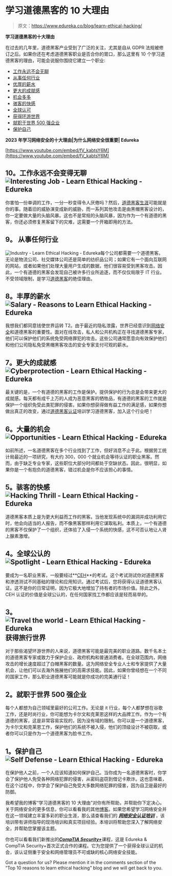 # 学习道德黑客的 10 大理由

> 原文：<https://www.edureka.co/blog/learn-ethical-hacking/>

**学习道德黑客的十大理由**

在过去的几年里，道德黑客产业受到了广泛的关注，尤其是自从 GDPR 法规被修订之后。如果你还在考虑道德黑客职业是否合你的胃口，那么这里有 10 个学习道德黑客的理由，可能会说服你围绕它建立一个职业:

*   [工作永远不会无聊](#interesting-job)
*   [从事任何行业](#industry)
*   [优厚的薪水](#salary)
*   [更大的成就感](#achievement)
*   [机会多多](#opportunities)
*   [骇客的快感](#thrill)
*   [全球认可](#market-value)
*   [获得环游世界](#travel)
*   [就职于世界 500 强企业](#company)
*   [保护自己](#protect)

**2023 年学习网络安全的十大理由|为什么网络安全很重要| Edureka**

[https://www.youtube.com/embed/fV_kabtsY6M](https://www.youtube.com/embed/fV_kabtsY6M)

## **10。工作永远不会变得无聊** ![Interesting Job - Learn Ethical Hacking - Edureka](img/18bd400c47265744b0017248622648aa.png) 

你害怕一份单调的工作，一分一秒变得令人厌倦吗？然后，[道德黑客生涯](https://www.edureka.co/blog/ethical-hacking-career/)可能就是你的事。随着旧的威胁演变成新的威胁，而一系列其他攻击是由黑帽黑客设计的，你一定要做大量的头脑风暴。这也不是常规的头脑风暴，因为作为一个有道德的黑客，你还必须修复黑客留下的灾难，这需要一个开箱即用的方法。

## **9。** 从事任何行业

![Industry - Learn Ethical Hacking - Edureka](img/a47c6de711e2e404cd3e64e48a0f0bb6.png)每个公司都需要一个道德黑客。无论是物流公司、社交媒体公司还是简单的纺织品公司；如果它有一个面向互联网的网站，或者如果他们处理大量用户生成的数据，他们很容易受到黑客攻击。因此，一个有道德的黑客会发现自己被许多行业所追逐，而不仅仅局限于 IT 行业。不受领域限制，是学习[道德黑客](https://www.edureka.co/blog/what-is-ethical-hacking/)的绝佳理由。

## **8。丰厚的薪水** ![Salary - Reasons to Learn Ethical Hacking - Edureka](img/d64dd3d8e4d6ac4460fd15a551400c16.png)

我想我们都同意钱使世界运转 T2。由于最近的隐私泄露，世界已经意识到[网络安全](https://www.edureka.co/blog/what-is-cybersecurity/)和道德黑客的重要性。面对在线攻击，私人和公共机构正在寻找道德黑客专家，他们可以保护他们的系统免受网络罪犯的攻击。这些公司通常愿意向有效保护他们和他们公司隐私免受黑帽黑客攻击的安全专家支付可观的薪水。

## **7。更大的成就感** ![Cyberprotection - Learn Ethical Hacking - Edureka](img/023ea28db0debfdf5d64d8329e9d7571.png)

最关键的是，一个有道德的黑客的工作是保护。提供保护的行为总是会带来更大的成就感。每天都有成千上万的人成为恶意黑客的牺牲品，有道德的黑客的工作就是保护一个组织免受此类犯罪的侵害。如果你想获得做有益工作的满足感，如果你想做出真正的改变，通过[道德黑客认证](https://www.edureka.co/ceh-ethical-hacking-certification-course)培训学习道德黑客，加入这个行业吧！

## **6。大量的机会** ![Opportunities - Learn Ethical Hacking - Edureka](img/dbf63b46de85dbae1cc2b46fc953c5cc.png)

如前所述，一名道德黑客在多个行业找到了工作，但好消息不止于此。根据劳工统计局最近的一项研究，有大约 300，000 个就业机会等待认证的职业黑客。然而，由于缺乏专业专家，这些职位大部分时间都处于空缺状态。因此，很明显，如果你是一个有抱负的道德黑客，错过机会是你不应该担心的事情。

## **5。骇客的快感** ![Hacking Thrill - Learn Ethical Hacking - Edureka](img/00ace999dac3b316c6fc6a274c9e2d6f.png) 

道德黑客本质上是为更大利益而工作的黑客。当他发现系统中的漏洞并成功利用它时，他会向适当的人报告，而不像黑客那样利用它谋取私利。本质上，一个有道德的黑客不仅保护了一个组织，还体验了入侵一个系统的快感，这不可否认地让人肾上腺素激增。

## **4。全球公认的** ![Spotlight - Learn Ethical Hacking - Edureka](img/f7b1baa39ded674de6b059b1e619bf2a.png)

要成为一名职业黑客，一般要经过**[CEH](https://www.edureka.co/blog/how-to-become-an-ethical-hacker/#about-ceh-exam)**的考试。这个考试测试你对道德黑客和渗透测试不同基础的理论和应用知识。通过考试后，您将获得认证道德黑客认证。这不是你的日常证明，因为它极大地增加了持有者的市场价值。除此之外，CEH 认证的价值是全球公认的，在任何国家找工作都应该是轻而易举的。

## **3。** ![Travel the world - Learn Ethical Hacking - Edureka](img/a35b6b480c50816a35df511ca604d497.png) 获得旅行世界

对于那些渴望环游世界的人来说，道德黑客可能是最完美的职业道路。数千名本土的道德黑客专家或致力于保护企业、政府机构和普通消费者。在全球范围内，网络攻击的增长速度超过了白帽黑客的数量。这为网络安全专业人士和专家提供了大量机会，让他们可以去海外施展他们的高需求技能。因此，如果你曾经想在一个不同的国家工作，那么职业道德黑客可能就是你成功的完美通行证！

## **2。就职于世界 500 强企业**

每个人都想为自己领域里最好的公司工作。无论是 it 行业，每个人都梦想在谷歌工作，还是时尚行业，你可能想为卡尔文和克莱恩这样的大品牌工作。作为一个有道德的黑客，这是非常容易实现的，因为没有域的限制。你可以是一个道德黑客，为卡尔文和克莱恩工作，保护他们的系统不被入侵，他们的顶级设计不被窃取，或者你可以只是作为一个道德黑客为脸书工作。



## **1。保护自己![Self Defense - Learn Ethical Hacking - Edureka](img/d6776d05fb09514f485ea6c90c110498.png)** 

在保护他人之前，一个人应该知道如何保护自己。当你成为一名道德黑客时，你学会了保护他人免受各种网络犯罪的侵害，从密码盗窃到借记卡欺诈。这也意味着，在这个过程中，你学会了保护自己免受大多数网络犯罪的侵害，因为自卫是最好的防御。

我希望我的博客“学习道德黑客的 10 大理由”对你有所帮助，并帮助你下定决心。关于网络安全的更多信息，你可以看看我的其他[博客](https://www.edureka.co/blog/?s=cybersecurity)。如果您希望学习网络安全并在这一领域建立丰富多彩的职业生涯，那么请查看我们的 [***网络安全认证培训***](https://www.edureka.co/cybersecurity-certification-training) ，该培训带有讲师指导的现场培训和真实项目经验。本培训将帮助您深入了解网络安全，并帮助您掌握该主题。

你也可以看看我们新推出的[***CompTIA Security+***](https://www.edureka.co/comptia-security-plus-certification-training)课程，这是 Edureka & CompTIA Security+首次正式合作的课程。它为您提供了一个获得全球认证的机会，该认证侧重于安全和网络管理员不可或缺的核心网络安全技能。

<article class="maincontentblog">Got a question for us? Please mention it in the comments section of the “Top 10 reasons to learn ethical hacking” blog and we will get back to you.</article>